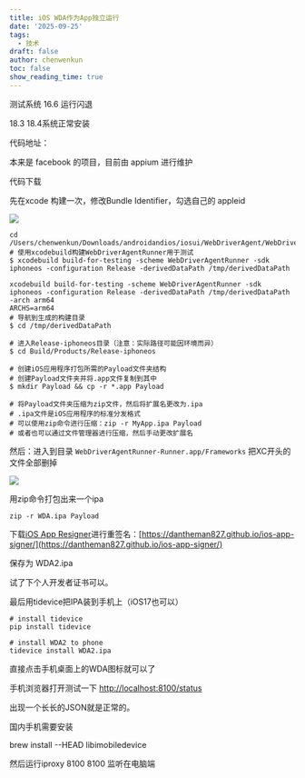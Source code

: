 ```yaml
---
title: iOS WDA作为App独立运行
date: '2025-09-25'
tags:
  - 技术
draft: false
author: chenwenkun
toc: false
show_reading_time: true
---
```

测试系统 16.6 运行闪退

18.3 18.4系统正常安装

代码地址：

本来是 facebook 的项目，目前由 appium 进行维护

代码下载

先在xcode 构建一次，修改Bundle Identifier，勾选自己的 appleid

![](https://prod-files-secure.s3.us-west-2.amazonaws.com/c205fb54-92b2-4987-8be3-972b67d27acc/cb756a73-27bc-4b0d-951a-858df3344b59/image.png?X-Amz-Algorithm=AWS4-HMAC-SHA256&X-Amz-Content-Sha256=UNSIGNED-PAYLOAD&X-Amz-Credential=ASIAZI2LB466VMPIW2OF%2F20250928%2Fus-west-2%2Fs3%2Faws4_request&X-Amz-Date=20250928T061438Z&X-Amz-Expires=3600&X-Amz-Security-Token=IQoJb3JpZ2luX2VjECoaCXVzLXdlc3QtMiJHMEUCIQDwaoAX%2BaXrettnj%2BpV0dCs4x6B2wKjAOzvG9TyPpZ1gAIgI8gvbkj5VhjSTr7MT6234CX9baPOoX7BIBNO2QsfZ8gqiAQIs%2F%2F%2F%2F%2F%2F%2F%2F%2F%2F%2FARAAGgw2Mzc0MjMxODM4MDUiDC5d71QDaDGaO05PzircA69xszLWVZJSbGDdO55N6BZsHv%2F5ku%2FYfFDnb3Udc8eGGAsH4mDaE5hhfmJpiYy2AOg9r%2FMOtOMjQ%2FBiF3g3A1fkX5a1NkYlLucVdJoE8BQ6ZwT3vspnCj1FTjV63it0bsMVi%2B17d5S0t2HxqCcmiDNfY7bEQm%2F8Gh2maEYnkNxYHqV5JVnUF5ER16CmDV%2Bzq2M4ALlTtfPd6AnTIWTt97LCz1x%2F6Ci8XVjqq3ovh8TmaI84hv22Kc2m%2FoXDKEZI26%2FcrWoDKbMO9kmEZznIrtXtZLhqoOnFPdhY15gRt2E6C3kkraeZ%2FgpbK2sYhJD58dvSbqb88oo8KUrqy6ogeZjXyLYNhxlEjLIn2bXSXNJrQ77LdgjC90NERs9FJiW4JsW0EhLz9hVykAi9KrrmrmRtsbUFHVoDO0OP3Kv9SvnAygRtXCsi7sZU0ISCJIJZ8czC01VRmSYXKR4j4PDBVjZhBLLsTqGod9J4AZZL3oBTjfviI5WbV%2FFZ%2FhGS%2BdSi73UJFxSxvIu1IML139BP9bQnJZkIKgzdwen5tFOUbh0T6u%2FfqKDXrSVBSgLgAVElT1Ci8RV5ZhOU8rKwwHdhUWxOuvai5%2Bu%2BTcM11dHGp7T4cAO4ni5rdD6vP5GMMLiw4sYGOqUB%2BcF52n8nzcM1sCqX3obx84i8KT%2F02PeOenhWu6P5wp%2BuragG2lAxPipy%2BTgSBQMZKpH0krOwu5i6w3kyp0mi0gm3EFENJPzI2r4Zg%2FZVRiquRNKj%2F%2FtcsOoMx%2F39WdB7%2BE%2BkAU%2FcgaG0YP%2FsMoTRoCKWoTuSc%2FubvAHAamk9lYiaoRFyeUhoYrGG657bXHWZa2oH1GmdXauiVNTqYHaRg99wEf89&X-Amz-Signature=94f917eae06327be09fc54ac81176b618c53dabf389c81215799050b488f82c0&X-Amz-SignedHeaders=host&x-amz-checksum-mode=ENABLED&x-id=GetObject)

```shell
cd /Users/chenwenkun/Downloads/androidandios/iosui/WebDriverAgent/WebDriverAgent
# 使用xcodebuild构建WebDriverAgentRunner用于测试
$ xcodebuild build-for-testing -scheme WebDriverAgentRunner -sdk iphoneos -configuration Release -derivedDataPath /tmp/derivedDataPath

xcodebuild build-for-testing -scheme WebDriverAgentRunner -sdk iphoneos -configuration Release -derivedDataPath /tmp/derivedDataPath -arch arm64
ARCHS=arm64
# 导航到生成的构建目录
$ cd /tmp/derivedDataPath

# 进入Release-iphoneos目录（注意：实际路径可能因环境而异）
$ cd Build/Products/Release-iphoneos

# 创建iOS应用程序打包所需的Payload文件夹结构
# 创建Payload文件夹并将.app文件复制到其中
$ mkdir Payload && cp -r *.app Payload

# 将Payload文件夹压缩为zip文件，然后将扩展名更改为.ipa
# .ipa文件是iOS应用程序的标准分发格式
# 可以使用zip命令进行压缩：zip -r MyApp.ipa Payload
# 或者也可以通过文件管理器进行压缩，然后手动更改扩展名
```

然后：进入到目录 `WebDriverAgentRunner-Runner.app/Frameworks` 把XC开头的文件全部删掉

![](https://prod-files-secure.s3.us-west-2.amazonaws.com/c205fb54-92b2-4987-8be3-972b67d27acc/358b8d2b-1bfe-4fb9-beb5-83e1de5f201e/image.png?X-Amz-Algorithm=AWS4-HMAC-SHA256&X-Amz-Content-Sha256=UNSIGNED-PAYLOAD&X-Amz-Credential=ASIAZI2LB466VMPIW2OF%2F20250928%2Fus-west-2%2Fs3%2Faws4_request&X-Amz-Date=20250928T061438Z&X-Amz-Expires=3600&X-Amz-Security-Token=IQoJb3JpZ2luX2VjECoaCXVzLXdlc3QtMiJHMEUCIQDwaoAX%2BaXrettnj%2BpV0dCs4x6B2wKjAOzvG9TyPpZ1gAIgI8gvbkj5VhjSTr7MT6234CX9baPOoX7BIBNO2QsfZ8gqiAQIs%2F%2F%2F%2F%2F%2F%2F%2F%2F%2F%2FARAAGgw2Mzc0MjMxODM4MDUiDC5d71QDaDGaO05PzircA69xszLWVZJSbGDdO55N6BZsHv%2F5ku%2FYfFDnb3Udc8eGGAsH4mDaE5hhfmJpiYy2AOg9r%2FMOtOMjQ%2FBiF3g3A1fkX5a1NkYlLucVdJoE8BQ6ZwT3vspnCj1FTjV63it0bsMVi%2B17d5S0t2HxqCcmiDNfY7bEQm%2F8Gh2maEYnkNxYHqV5JVnUF5ER16CmDV%2Bzq2M4ALlTtfPd6AnTIWTt97LCz1x%2F6Ci8XVjqq3ovh8TmaI84hv22Kc2m%2FoXDKEZI26%2FcrWoDKbMO9kmEZznIrtXtZLhqoOnFPdhY15gRt2E6C3kkraeZ%2FgpbK2sYhJD58dvSbqb88oo8KUrqy6ogeZjXyLYNhxlEjLIn2bXSXNJrQ77LdgjC90NERs9FJiW4JsW0EhLz9hVykAi9KrrmrmRtsbUFHVoDO0OP3Kv9SvnAygRtXCsi7sZU0ISCJIJZ8czC01VRmSYXKR4j4PDBVjZhBLLsTqGod9J4AZZL3oBTjfviI5WbV%2FFZ%2FhGS%2BdSi73UJFxSxvIu1IML139BP9bQnJZkIKgzdwen5tFOUbh0T6u%2FfqKDXrSVBSgLgAVElT1Ci8RV5ZhOU8rKwwHdhUWxOuvai5%2Bu%2BTcM11dHGp7T4cAO4ni5rdD6vP5GMMLiw4sYGOqUB%2BcF52n8nzcM1sCqX3obx84i8KT%2F02PeOenhWu6P5wp%2BuragG2lAxPipy%2BTgSBQMZKpH0krOwu5i6w3kyp0mi0gm3EFENJPzI2r4Zg%2FZVRiquRNKj%2F%2FtcsOoMx%2F39WdB7%2BE%2BkAU%2FcgaG0YP%2FsMoTRoCKWoTuSc%2FubvAHAamk9lYiaoRFyeUhoYrGG657bXHWZa2oH1GmdXauiVNTqYHaRg99wEf89&X-Amz-Signature=6d29d195f32a7f5d98eaf6634430c06c7e8cde3921800de8f238cedf39b751b9&X-Amz-SignedHeaders=host&x-amz-checksum-mode=ENABLED&x-id=GetObject)

用zip命令打包出来一个ipa

```shell
zip -r WDA.ipa Payload
```

下载[iOS App Resigner](https://zhida.zhihu.com/search?content_id=237756070&content_type=Article&match_order=1&q=iOS%20App%20Resigner&zd_token=eyJhbGciOiJIUzI1NiIsInR5cCI6IkpXVCJ9.eyJpc3MiOiJ6aGlkYV9zZXJ2ZXIiLCJleHAiOjE3NDQzNTQ0ODAsInEiOiJpT1MgQXBwIFJlc2lnbmVyIiwiemhpZGFfc291cmNlIjoiZW50aXR5IiwiY29udGVudF9pZCI6MjM3NzU2MDcwLCJjb250ZW50X3R5cGUiOiJBcnRpY2xlIiwibWF0Y2hfb3JkZXIiOjEsInpkX3Rva2VuIjpudWxsfQ.XGwOKX0ujlvhojSuRT3SlA0sDFnQK-FxDJr60CX6YqU&zhida_source=entity)进行重签名：[https://dantheman827.github.io/ios-app-signer/](https://dantheman827.github.io/ios-app-signer/)

保存为 WDA2.ipa

试了下个人开发者证书可以。

最后用tidevice把IPA装到手机上（iOS17也可以）

```shell
# install tidevice
pip install tidevice

# install WDA2 to phone
tidevice install WDA2.ipa
```

直接点击手机桌面上的WDA图标就可以了

手机浏览器打开测试一下 [http://localhost:8100/status](http://localhost:8100/status)

出现一个长长的JSON就是正常的。

国内手机需要安装

brew install --HEAD libimobiledevice

然后运行iproxy 8100 8100 监听在电脑端
